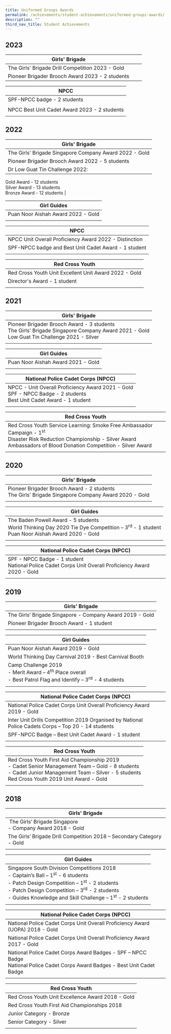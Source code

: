```yaml
---
title: Uniformed Groups Awards
permalink: /achievements/student-achievements/uniformed-groups-awards/
description: ""
third_nav_title: Student Achievements
---
```

2023
----
| Girls' Brigade |  |  |
| -------- | -------- | -------- |
| The Girls' Brigade Drill Competition 2023 - Gold   |      |     |
| Pioneer Brigader Brooch Award 2023 - 2 students   |      |     |

| NPCC |
| --- |
| SPF-NPCC badge - 2 students |
| |
| NPCC Best Unit Cadet Award 2023 - 2 students |
| |
2022
----

| Girls' Brigade | 
| -------- | 
| The Girls' Brigade Singapore Company Award 2022  - Gold
| Pioneer Brigader Brooch Award 2022 - 5 students |
|Dr Low Guat Tin Challenge 2022:  
Gold Award - 12 students  
Silver Award - 13 students  
Bronze Award - 12 students     | 

| Girl Guides |
| --- |
| Puan Noor Aishah Award 2022  - Gold|
| |


| NPCC |
| --- |
|NPCC Unit Overall Proficiency Award 2022 - Distinction|
| SPF-NPCC badge and Best Unit Cadet Award - 1 student |
| |

| Red Cross Youth |
| --- |
|Red Cross Youth Unit Excellent Unit Award 2022  - Gold |
| Director's Award - 1 student |
| |

2021
----

| Girls' Brigade |
| --- |
| Pioneer Brigader Brooch Award - 3 students <br>The Girls' Brigade Singapore Company Award 2021 - Gold  <br>Low Guat Tin Challenge 2021 - Silver  |
| |

| Girl Guides |
| --- |
| Puan Noor Aishah Award 2021 - Gold  |
| |

| National Police Cadet Corps (NPCC) |
| --- |
| NPCC - Unit Overall Proficiency Award 2021 - Gold  <br> SPF - NPCC Badge - 2 students <br>Best Unit Cadet Award - 1 student |
| |

| Red Cross Youth |
| --- |
| Red Cross Youth Service Learning: Smoke Free Ambassador Campaign - 1<sup>st</sup> <br> Disaster Risk Reduction Championship - Silver Award <br> Ambassadors of Blood Donation Competition - Silver Award |
| |

2020
----

| Girls' Brigade |
| --- |
| Pioneer Brigader Brooch Award - 2 students <br> The Girls' Brigade Singapore Company Award 2020 - Gold  |
| |

| Girl Guides |
| --- |
| The Baden Powell Award - 5 students <br> World Thinking Day 2020 Tie Dye Competition&nbsp;– 3<sup>rd</sup>&nbsp;\- 1 student <br> Puan Noor Aishah Award 2020 - Gold  |
| |

| National Police Cadet Corps (NPCC) |
| --- |
| SPF - NPCC Badge - 1 student <br> National Police Cadet Corps Unit Overall Proficiency Award 2020 -&nbsp;Gold  |
| |

2019
----

| Girls' Brigade |
| --- |
| The Girls’ Brigade Singapore -&nbsp;Company Award 2019 - Gold |
| Pioneer Brigader Brooch Award - 1 student&nbsp; |
| |

| Girl Guides |
| --- |
| Puan Noor Aishah Award 2019 -&nbsp;Gold  |
| World Thinking Day Carnival 2019 - Best Carnival Booth |
| Camp Challenge 2019 <br> \-&nbsp;Merit Award – 4<sup>th</sup>&nbsp;Place overall <br> \- Best Patrol Flag and Identify – 3<sup>rd</sup>&nbsp;\- 4 students |
| |

| National Police Cadet Corps (NPCC) |
| --- |
| National Police Cadet Corps Unit Overall Proficiency Award 2019 -&nbsp;Gold  |
| Inter Unit Drills Competition 2019&nbsp;Organised by National Police&nbsp;Cadets Corps&nbsp;– Top 20 - 14 students |
| SPF-NPCC Badge&nbsp;– Best Unit Cadet Award - 1 student&nbsp;|
| |

| Red Cross Youth |
| --- |
| Red Cross Youth First Aid Championship 2019 <br> \- Cadet Senior Management Team – Gold - 8 students  <br>\- Cadet Junior Management Team – Silver - 5 students  <br> Red Cross Youth 2019 Unit Award - Gold |
| |

2018
----

| Girls' Brigade |
| --- |
| &nbsp;The Girls’ Brigade Singapore&nbsp; <br> \- Company Award 2018 - Gold |
| The Girls’ Brigade Drill Competition 2018&nbsp;– Secondary Category - Gold  |
| |

| Girl Guides |
| --- |
| Singapore South Division Competitions 2018 <br>\- Captain’s Ball – 1<sup>st</sup>&nbsp;- 6 students <br>\- Patch Design Competition – 1<sup>st</sup>&nbsp;\- 2 students  <br> \- Patch Design Competition – 3<sup>rd</sup>&nbsp;\- 2 students <br> \- Guides Knowledge and Skill Challenge – 1<sup>st</sup>&nbsp;\- 2 students |
| |

| National Police Cadet Corps (NPCC) |
| --- |
| National Police Cadet Corps Unit Overall Proficiency Award (UOPA) 2018 - Gold &nbsp;|
| National Police Cadet Corps Unit Overall Proficiency Award 2017 -&nbsp;Gold &nbsp; |
| National Police Cadet Corps Award Badges - SPF – NPCC Badge <br> National Police Cadet Corps&nbsp;Award Badges - Best Unit Cadet Badge |
| |

| Red Cross Youth |
| --- |
| Red Cross Youth Unit Excellence Award 2018 - Gold |
| Red Cross Youth&nbsp;First Aid Championships 2018&nbsp;&nbsp; |
| Junior Category&nbsp;- Bronze&nbsp; |
| Senior Category&nbsp;- Silver&nbsp; |
| |